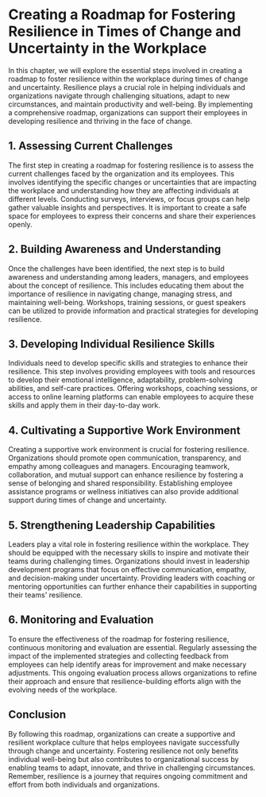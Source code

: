# Creating a Roadmap for Fostering Resilience in Times of Change and Uncertainty in the Workplace

In this chapter, we will explore the essential steps involved in creating a roadmap to foster resilience within the workplace during times of change and uncertainty. Resilience plays a crucial role in helping individuals and organizations navigate through challenging situations, adapt to new circumstances, and maintain productivity and well-being. By implementing a comprehensive roadmap, organizations can support their employees in developing resilience and thriving in the face of change.

## 1\. Assessing Current Challenges

The first step in creating a roadmap for fostering resilience is to assess the current challenges faced by the organization and its employees. This involves identifying the specific changes or uncertainties that are impacting the workplace and understanding how they are affecting individuals at different levels. Conducting surveys, interviews, or focus groups can help gather valuable insights and perspectives. It is important to create a safe space for employees to express their concerns and share their experiences openly.

## 2\. Building Awareness and Understanding

Once the challenges have been identified, the next step is to build awareness and understanding among leaders, managers, and employees about the concept of resilience. This includes educating them about the importance of resilience in navigating change, managing stress, and maintaining well-being. Workshops, training sessions, or guest speakers can be utilized to provide information and practical strategies for developing resilience.

## 3\. Developing Individual Resilience Skills

Individuals need to develop specific skills and strategies to enhance their resilience. This step involves providing employees with tools and resources to develop their emotional intelligence, adaptability, problem-solving abilities, and self-care practices. Offering workshops, coaching sessions, or access to online learning platforms can enable employees to acquire these skills and apply them in their day-to-day work.

## 4\. Cultivating a Supportive Work Environment

Creating a supportive work environment is crucial for fostering resilience. Organizations should promote open communication, transparency, and empathy among colleagues and managers. Encouraging teamwork, collaboration, and mutual support can enhance resilience by fostering a sense of belonging and shared responsibility. Establishing employee assistance programs or wellness initiatives can also provide additional support during times of change and uncertainty.

## 5\. Strengthening Leadership Capabilities

Leaders play a vital role in fostering resilience within the workplace. They should be equipped with the necessary skills to inspire and motivate their teams during challenging times. Organizations should invest in leadership development programs that focus on effective communication, empathy, and decision-making under uncertainty. Providing leaders with coaching or mentoring opportunities can further enhance their capabilities in supporting their teams' resilience.

## 6\. Monitoring and Evaluation

To ensure the effectiveness of the roadmap for fostering resilience, continuous monitoring and evaluation are essential. Regularly assessing the impact of the implemented strategies and collecting feedback from employees can help identify areas for improvement and make necessary adjustments. This ongoing evaluation process allows organizations to refine their approach and ensure that resilience-building efforts align with the evolving needs of the workplace.

## Conclusion

By following this roadmap, organizations can create a supportive and resilient workplace culture that helps employees navigate successfully through change and uncertainty. Fostering resilience not only benefits individual well-being but also contributes to organizational success by enabling teams to adapt, innovate, and thrive in challenging circumstances. Remember, resilience is a journey that requires ongoing commitment and effort from both individuals and organizations.
